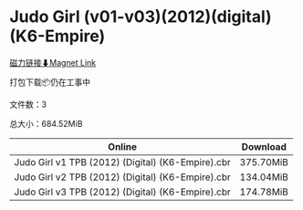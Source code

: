 # Judo Girl (v01-v03)(2012)(digital)(K6-Empire)

[磁力链接⬇Magnet Link](magnet:?xt=urn:btih:4e3ff03352fe126bd9b43ea85d4d0e59211d28a8&dn=Judo%20Girl%20%28v01-v03%29%282012%29%28digital%29%28K6-Empire%29)

打包下载📦仍在工事中

文件数：3

总大小：684.52MiB

Online | Download
--- | ---
Judo Girl v1 TPB (2012) (Digital) (K6-Empire).cbr | 375.70MiB
Judo Girl v2 TPB (2012) (Digital) (K6-Empire).cbr | 134.04MiB
Judo Girl v3 TPB (2012) (Digital) (K6-Empire).cbr | 174.78MiB